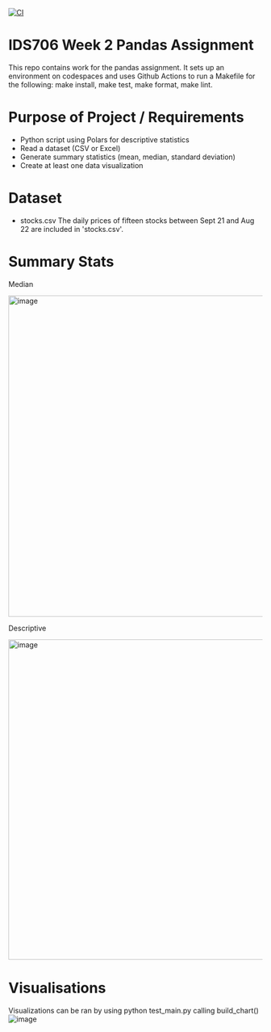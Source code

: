[![CI](https://github.com/nogibjj/SiMinL_PolarsAssignment/actions/workflows/hello.yml/badge.svg)](https://github.com/nogibjj/SiMinL_PolarsAssignment/actions/workflows/hello.yml)

# IDS706 Week 2 Pandas Assignment

This repo contains work for the pandas assignment. It sets up an environment on codespaces and uses Github Actions to run a Makefile for the following: make install, make test, make format, make lint. 

# Purpose of Project / Requirements
- Python script using Polars for descriptive statistics
- Read a dataset (CSV or Excel)
- Generate summary statistics (mean, median, standard deviation)
- Create at least one data visualization

# Dataset
- stocks.csv
The daily prices of fifteen stocks between Sept 21 and Aug 22 are included in 'stocks.csv'.

# Summary Stats

Median

<img width="636" alt="image" src="https://github.com/user-attachments/assets/d158afc8-9625-4316-b646-79e44627f3ab">

Descriptive

<img width="634" alt="image" src="https://github.com/user-attachments/assets/8420536d-0821-414d-959b-a45ac3158e3c">

# Visualisations

Visualizations can be ran by using python test_main.py calling build_chart()
![image](https://github.com/user-attachments/assets/0ff9a436-6456-4fc3-a096-5f5f889ec69c)


